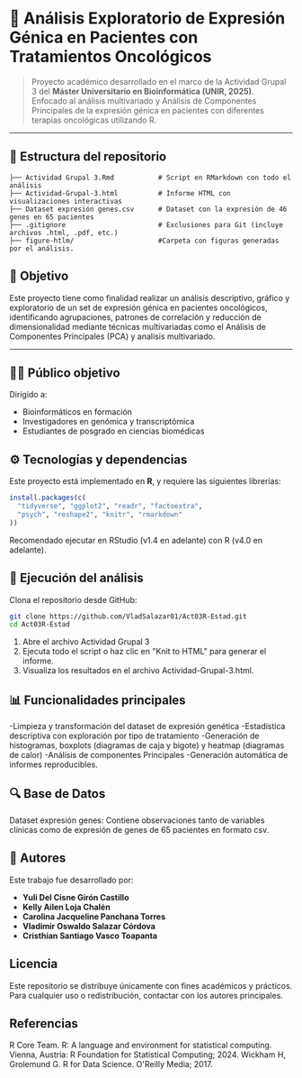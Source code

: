 # 🧬 Análisis Exploratorio de Expresión Génica en Pacientes con Tratamientos Oncológicos

> Proyecto académico desarrollado en el marco de la Actividad Grupal 3 del **Máster Universitario en Bioinformática (UNIR, 2025)**.  
> Enfocado al análisis multivariado y Análisis de Componentes Principales de la expresión génica en pacientes con diferentes terapias oncológicas utilizando R.

---

## 📂 Estructura del repositorio

```text
├── Actividad Grupal 3.Rmd           # Script en RMarkdown con todo el análisis
├── Actividad-Grupal-3.html          # Informe HTML con visualizaciones interactivas
├── Dataset expresión genes.csv      # Dataset con la expresión de 46 genes en 65 pacientes
├── .gitignore                       # Exclusiones para Git (incluye archivos .html, .pdf, etc.)
├── figure-htlm/                     #Carpeta con figuras generadas por el análisis. 
```
## 🎯  Objetivo
Este proyecto tiene como finalidad realizar un análisis descriptivo, gráfico y exploratorio de un set de expresión génica en pacientes oncológicos, identificando agrupaciones, patrones de correlación y reducción de dimensionalidad mediante técnicas multivariadas como el Análisis de Componentes Principales (PCA) y analisis multivariado.

---
## 👨‍🔬 Público objetivo
Dirigido a:

- Bioinformáticos en formación  
- Investigadores en genómica y transcriptómica  
- Estudiantes de posgrado en ciencias biomédicas

## ⚙️ Tecnologías y dependencias
Este proyecto está implementado en **R**, y requiere las siguientes librerías:

```r
install.packages(c(
  "tidyverse", "ggplot2", "readr", "factoextra", 
  "psych", "reshape2", "knitr", "rmarkdown"
))
```
Recomendado ejecutar en RStudio (v1.4 en adelante) con R (v4.0 en adelante).

## 🚀 Ejecución del análisis
Clona el repositorio desde GitHub:
```bash
git clone https://github.com/VladSalazar01/Act03R-Estad.git
cd Act03R-Estad
```
1. Abre el archivo Actividad Grupal 3
2. Ejecuta todo el script o haz clic en "Knit to HTML" para generar el informe.
3. Visualiza los resultados en el archivo Actividad-Grupal-3.html.
## 📊 Funcionalidades principales
-Limpieza y transformación del dataset de expresión genética
-Estadística descriptiva con exploración por tipo de tratamiento
-Generación de histogramas, boxplots (diagramas de caja y bigote) y heatmap (diagramas de calor)
-Análisis de componentes Principales
-Generación automática de informes reproducibles. 
## 🔍 Base de Datos
Dataset expresión genes: Contiene observaciones tanto de variables clínicas como de expresión de genes de 65 pacientes en formato csv.
## 👥 Autores

Este trabajo fue desarrollado por:

- **Yuli Del Cisne Girón Castillo**  
- **Kelly Ailen Loja Chalén**  
- **Carolina Jacqueline Panchana Torres**  
- **Vladimir Oswaldo Salazar Córdova**  
- **Cristhian Santiago Vasco Toapanta**
## Licencia
Este repositorio se distribuye únicamente con fines académicos y prácticos. Para cualquier uso o redistribución, contactar con los autores principales. 
## Referencias
R Core Team. R: A language and environment for statistical computing. Vienna, Austria: R Foundation for Statistical Computing; 2024.
Wickham H, Grolemund G. R for Data Science. O'Reilly Media; 2017.

